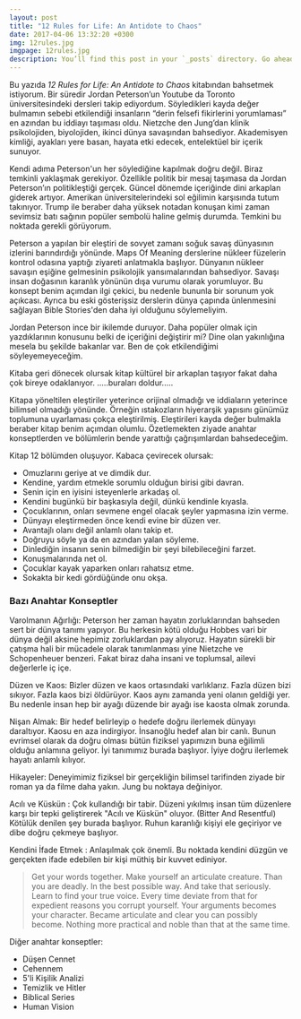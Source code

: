 ```yaml
---
layout: post
title: "12 Rules for Life: An Antidote to Chaos"
date: 2017-04-06 13:32:20 +0300
img: 12rules.jpg
imgpage: 12rules.jpg
description: You’ll find this post in your `_posts` directory. Go ahead and edit it and re-build the site to see your changes. # Add post description (optional)
---
```


Bu yazıda *12 Rules for Life: An Antidote to Chaos* kitabından bahsetmek istiyorum. Bir süredir Jordan Peterson’un Youtube da Toronto üniversitesindeki dersleri takip ediyordum. Söyledikleri kayda değer bulmamın sebebi etkilendiği insanların “derin felsefi fikirlerini yorumlaması” en azından bu iddiayı taşıması oldu. Nietzche den Jung’dan klinik psikolojiden, biyolojiden, ikinci dünya savaşından bahsediyor. Akademisyen kimliği, ayakları yere basan, hayata etki edecek, entelektüel bir içerik sunuyor. 

Kendi adıma Peterson'un her söylediğine kapılmak doğru değil. Biraz temkinli yaklaşmak gerekiyor. Özellikle politik bir mesaj taşımasa da Jordan Peterson’ın politikleştiği gerçek. Güncel dönemde içeriğinde dini arkaplan giderek artıyor. Amerikan üniversitelerindeki sol eğilimin karşısında tutum takınıyor. Trump ile beraber daha yüksek notadan konuşan kimi zaman sevimsiz batı sağının popüler sembolü haline gelmiş durumda. Temkini bu noktada gerekli görüyorum.

Peterson a yapılan bir eleştiri de sovyet zamanı soğuk savaş dünyasının izlerini barındırdığı yönünde. Maps Of Meaning derslerine nükleer füzelerin kontrol odasına yaptığı ziyareti anlatmakla başlıyor. Dünyanın nükleer savaşın eşiğine gelmesinin psikolojik yansımalarından bahsediyor. Savaşı insan doğasının karanlık yönünün dışa vurumu olarak yorumluyor. Bu konsept benim açımdan ilgi çekici, bu nedenle bununla bir sorunum yok açıkcası. Ayrıca bu eski gösterişsiz derslerin dünya çapında ünlenmesini sağlayan Bible Stories'den daha iyi olduğunu söylemeliyim.

Jordan Peterson ince bir ikilemde duruyor. Daha popüler olmak için yazdıklarının konusunu belki de içeriğini değiştirir mi? Dine olan yakınlığına mesela bu şekilde bakanlar var. Ben de çok etkilendiğimi söyleyemeyeceğim.

Kitaba geri dönecek olursak kitap kültürel bir arkaplan taşıyor fakat daha çok bireye odaklanıyor. .....buraları doldur.....

Kitapa yöneltilen eleştiriler yeterince orijinal olmadığı ve iddiaların yeterince bilimsel olmadığı yönünde. Örneğin ıstakozların hiyerarşik yapısını günümüz toplumuna uyarlaması çokça eleştirilmiş. Eleştirileri kayda değer bulmakla beraber kitap benim açımdan olumlu. Özetlemekten ziyade anahtar konseptlerden ve bölümlerin bende yarattığı çağrışımlardan bahsedeceğim.

Kitap 12 bölümden oluşuyor. Kabaca çevirecek olursak:

* Omuzlarını geriye at ve dimdik dur.
* Kendine, yardım etmekle sorumlu olduğun birisi gibi davran.
* Senin için en iyisini isteyenlerle arkadaş ol.  
* Kendini bugünkü bir başkasıyla değil, dünkü kendinle kıyasla.
* Çocuklarının, onları sevmene engel olacak şeyler yapmasına izin verme.
* Dünyayı eleştirmeden önce kendi evine bir düzen ver.
* Avantajlı olanı değil anlamlı olanı takip et.
* Doğruyu söyle ya da en azından yalan söyleme.
* Dinlediğin insanın senin bilmediğin bir şeyi bilebileceğini farzet.
* Konuşmalarında net ol.
* Çocuklar kayak yaparken onları rahatsız etme.
* Sokakta bir kedi gördüğünde onu okşa.

### Bazı Anahtar Konseptler

Varolmanın Ağırlığı: Peterson her zaman hayatın zorluklarından bahseden sert bir dünya tanımı yapıyor. Bu herkesin kötü olduğu Hobbes vari bir dünya değil aksine hepimiz zorluklardan pay alıyoruz. Hayatın sürekli bir çatışma hali bir mücadele olarak tanımlanması yine Nietzche ve Schopenheuer benzeri. Fakat biraz daha insani ve toplumsal, ailevi değerlerle iç içe.

Düzen ve Kaos: Bizler düzen ve kaos ortasındaki varlıklarız. Fazla düzen bizi sıkıyor. Fazla kaos bizi öldürüyor. Kaos aynı zamanda yeni olanın geldiği yer. Bu nedenle insan hep bir ayağı düzende bir ayağı ise kaosta olmak zorunda.

Nişan Almak: Bir hedef belirleyip o hedefe doğru ilerlemek dünyayı daraltıyor. Kaosu en aza indirgiyor. İnsanoğlu hedef alan bir canlı. Bunun evrimsel olarak da doğru olması bütün fiziksel yapımızın buna eğilimli olduğu anlamına geliyor. İyi tanımımız burada başlıyor. İyiye doğru ilerlemek hayatı anlamlı kılıyor.

Hikayeler: Deneyimimiz fiziksel bir gerçekliğin bilimsel tarifinden ziyade bir roman ya da filme daha yakın. Jung bu noktaya değiniyor.

Acılı ve Küskün : Çok kullandığı bir tabir. Düzeni yıkılmış insan tüm düzenlere karşı bir tepki geliştirerek "Acılı ve Küskün" oluyor. (Bitter And Resentful) Kötülük denilen şey burada başlıyor. Ruhun karanlığı kişiyi ele geçiriyor ve dibe doğru çekmeye başlıyor.

Kendini İfade Etmek : Anlaşılmak çok önemli. Bu noktada kendini düzgün ve gerçekten ifade edebilen bir kişi müthiş bir kuvvet ediniyor.

> Get your words together. Make yourself an articulate creature. Than you are deadly. In the best possible way. And take that seriously. 
Learn to find your true voice. Every time deviate from that for expedient reasons you corrupt yourself. Your arguments becomes your character. Became articulate and clear you can possibly become.
Nothing more practical and noble than that at the same time. 

Diğer anahtar konseptler:

* Düşen Cennet 
* Cehennem
* 5'li Kişilik Analizi
* Temizlik ve Hitler 
* Biblical Series
* Human Vision
